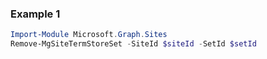 ### Example 1
``` powershell
Import-Module Microsoft.Graph.Sites
Remove-MgSiteTermStoreSet -SiteId $siteId -SetId $setId
```
